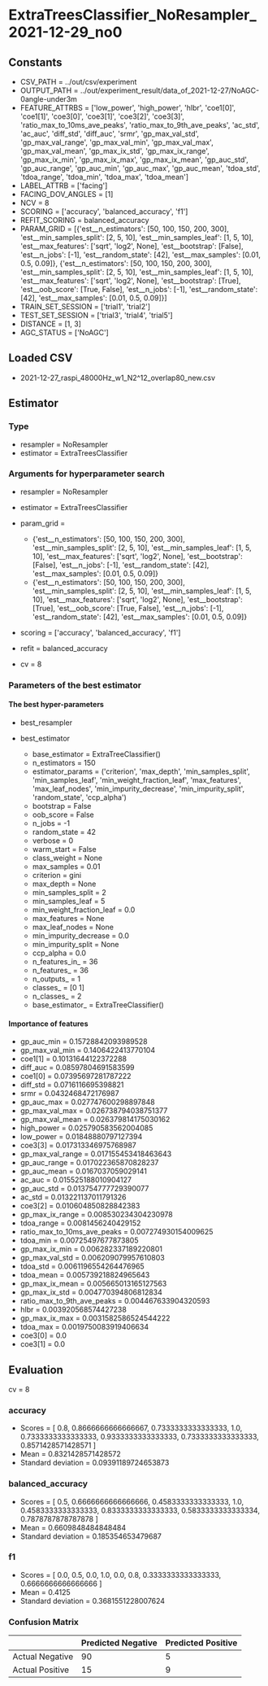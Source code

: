 # ExtraTreesClassifier_NoResampler_2021-12-29_no0
## Constants
- CSV_PATH = ../out/csv/experiment
- OUTPUT_PATH = ../out/experiment_result/data_of_2021-12-27/NoAGC-0angle-under3m
- FEATURE_ATTRBS = ['low_power', 'high_power', 'hlbr', 'coe1[0]', 'coe1[1]', 'coe3[0]', 'coe3[1]', 'coe3[2]', 'coe3[3]', 'ratio_max_to_10ms_ave_peaks', 'ratio_max_to_9th_ave_peaks', 'ac_std', 'ac_auc', 'diff_std', 'diff_auc', 'srmr', 'gp_max_val_std', 'gp_max_val_range', 'gp_max_val_min', 'gp_max_val_max', 'gp_max_val_mean', 'gp_max_ix_std', 'gp_max_ix_range', 'gp_max_ix_min', 'gp_max_ix_max', 'gp_max_ix_mean', 'gp_auc_std', 'gp_auc_range', 'gp_auc_min', 'gp_auc_max', 'gp_auc_mean', 'tdoa_std', 'tdoa_range', 'tdoa_min', 'tdoa_max', 'tdoa_mean']
- LABEL_ATTRB = ['facing']
- FACING_DOV_ANGLES = [1]
- NCV = 8
- SCORING = ['accuracy', 'balanced_accuracy', 'f1']
- REFIT_SCORING = balanced_accuracy
- PARAM_GRID = [{'est__n_estimators': [50, 100, 150, 200, 300], 'est__min_samples_split': [2, 5, 10], 'est__min_samples_leaf': [1, 5, 10], 'est__max_features': ['sqrt', 'log2', None], 'est__bootstrap': [False], 'est__n_jobs': [-1], 'est__random_state': [42], 'est__max_samples': [0.01, 0.5, 0.09]}, {'est__n_estimators': [50, 100, 150, 200, 300], 'est__min_samples_split': [2, 5, 10], 'est__min_samples_leaf': [1, 5, 10], 'est__max_features': ['sqrt', 'log2', None], 'est__bootstrap': [True], 'est__oob_score': [True, False], 'est__n_jobs': [-1], 'est__random_state': [42], 'est__max_samples': [0.01, 0.5, 0.09]}]
- TRAIN_SET_SESSION = ['trial1', 'trial2']
- TEST_SET_SESSION = ['trial3', 'trial4', 'trial5']
- DISTANCE = [1, 3]
- AGC_STATUS = ['NoAGC']

## Loaded CSV
- 2021-12-27_raspi_48000Hz_w1_N2^12_overlap80_new.csv

## Estimator
### Type
- resampler = NoResampler
- estimator = ExtraTreesClassifier

### Arguments for hyperparameter search
- resampler = NoResampler
- estimator = ExtraTreesClassifier
- param_grid = 
	- {'est__n_estimators': [50, 100, 150, 200, 300], 'est__min_samples_split': [2, 5, 10], 'est__min_samples_leaf': [1, 5, 10], 'est__max_features': ['sqrt', 'log2', None], 'est__bootstrap': [False], 'est__n_jobs': [-1], 'est__random_state': [42], 'est__max_samples': [0.01, 0.5, 0.09]}
	- {'est__n_estimators': [50, 100, 150, 200, 300], 'est__min_samples_split': [2, 5, 10], 'est__min_samples_leaf': [1, 5, 10], 'est__max_features': ['sqrt', 'log2', None], 'est__bootstrap': [True], 'est__oob_score': [True, False], 'est__n_jobs': [-1], 'est__random_state': [42], 'est__max_samples': [0.01, 0.5, 0.09]}

- scoring = ['accuracy', 'balanced_accuracy', 'f1']
- refit = balanced_accuracy
- cv = 8

### Parameters of the best estimator
#### The best hyper-parameters
- best_resampler

- best_estimator
	- base_estimator = ExtraTreeClassifier()
	- n_estimators = 150
	- estimator_params = ('criterion', 'max_depth', 'min_samples_split', 'min_samples_leaf', 'min_weight_fraction_leaf', 'max_features', 'max_leaf_nodes', 'min_impurity_decrease', 'min_impurity_split', 'random_state', 'ccp_alpha')
	- bootstrap = False
	- oob_score = False
	- n_jobs = -1
	- random_state = 42
	- verbose = 0
	- warm_start = False
	- class_weight = None
	- max_samples = 0.01
	- criterion = gini
	- max_depth = None
	- min_samples_split = 2
	- min_samples_leaf = 5
	- min_weight_fraction_leaf = 0.0
	- max_features = None
	- max_leaf_nodes = None
	- min_impurity_decrease = 0.0
	- min_impurity_split = None
	- ccp_alpha = 0.0
	- n_features_in_ = 36
	- n_features_ = 36
	- n_outputs_ = 1
	- classes_ = [0 1]
	- n_classes_ = 2
	- base_estimator_ = ExtraTreeClassifier()

#### Importance of features
- gp_auc_min = 0.15728842093989528
- gp_max_val_min = 0.1406422413770104
- coe1[1] = 0.10131644122372288
- diff_auc = 0.08597804691583599
- coe1[0] = 0.07395697281787222
- diff_std = 0.0716116695398821
- srmr = 0.0432468472176987
- gp_auc_max = 0.027747600298897848
- gp_max_val_max = 0.026738794038751377
- gp_max_val_mean = 0.026379814175030162
- high_power = 0.025790583562004085
- low_power = 0.01848880797127394
- coe3[3] = 0.017313346975768987
- gp_max_val_range = 0.017155453418463643
- gp_auc_range = 0.017022365870828237
- gp_auc_mean = 0.0167037059029141
- ac_auc = 0.015525188010904127
- gp_auc_std = 0.013754777729390077
- ac_std = 0.013221137011791326
- coe3[2] = 0.010604850828842383
- gp_max_ix_range = 0.008530234304230978
- tdoa_range = 0.0081456240429152
- ratio_max_to_10ms_ave_peaks = 0.007274930154009625
- tdoa_min = 0.00725497677873805
- gp_max_ix_min = 0.006282337189220801
- gp_max_val_std = 0.006209079957610803
- tdoa_std = 0.0061196554264476965
- tdoa_mean = 0.005739218824965643
- gp_max_ix_mean = 0.005665013165127563
- gp_max_ix_std = 0.004770394806812834
- ratio_max_to_9th_ave_peaks = 0.004467633904320593
- hlbr = 0.003920568574427238
- gp_max_ix_max = 0.0031582586524544222
- tdoa_max = 0.0019750083919406634
- coe3[0] = 0.0
- coe3[1] = 0.0

## Evaluation
cv = 8
### accuracy
- Scores = [ 0.8, 0.8666666666666667, 0.7333333333333333, 1.0, 0.7333333333333333, 0.9333333333333333, 0.7333333333333333, 0.8571428571428571 ]
- Mean = 0.8321428571428572
- Standard deviation = 0.09391189724653873

### balanced_accuracy
- Scores = [ 0.5, 0.6666666666666666, 0.4583333333333333, 1.0, 0.4583333333333333, 0.8333333333333333, 0.5833333333333334, 0.7878787878787878 ]
- Mean = 0.6609848484848484
- Standard deviation = 0.185354653479687

### f1
- Scores = [ 0.0, 0.5, 0.0, 1.0, 0.0, 0.8, 0.3333333333333333, 0.6666666666666666 ]
- Mean = 0.4125
- Standard deviation = 0.3681551228007624

### Confusion Matrix
|  | Predicted Negative | Predicted Positive |
| --- | --- | --- |
| Actual Negative | 90 | 5 |
| Actual Positive | 15 | 9 |

      